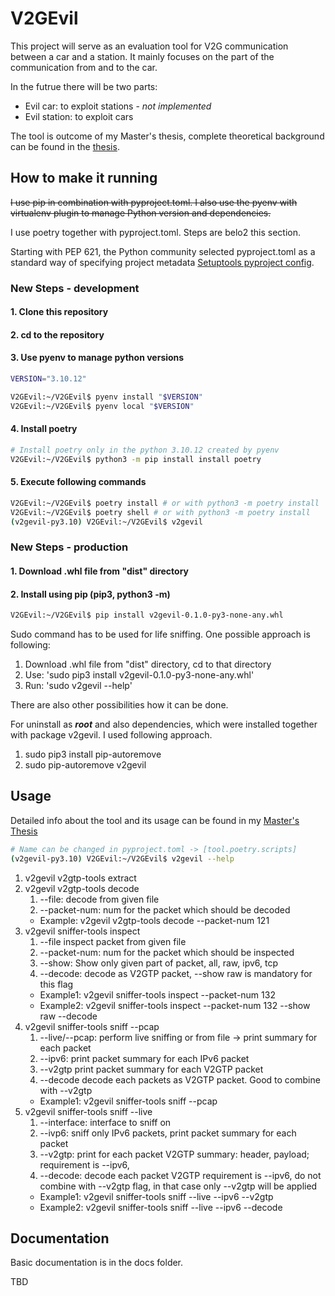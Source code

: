 # V2GEvil

This project will serve as an evaluation tool for V2G communication between a car and a station. It mainly focuses on the part of the communication from and to the car.

In the futrue there will be two parts:
- Evil car: to exploit stations - *not implemented*
- Evil station: to exploit cars

The tool is outcome of my Master's thesis, complete theoretical background can be found in the [thesis](https://dspace.cvut.cz/handle/10467/113764).

## How to make it running
~~I use pip in combination with pyproject.toml. I also use the pyenv with virtualenv plugin to manage Python version and dependencies.~~

I use poetry together with pyproject.toml. Steps are belo2 this section.

Starting with PEP 621, the Python community selected pyproject.toml as a standard way of specifying project metadata [Setuptools pyproject config](https://setuptools.pypa.io/en/latest/userguide/pyproject_config.html).

### New Steps - development
#### 1. Clone this repository
#### 2. cd to the repository
#### 3. Use pyenv to manage python versions
```bash
VERSION="3.10.12"

V2GEvil:~/V2GEvil$ pyenv install "$VERSION"
V2GEvil:~/V2GEvil$ pyenv local "$VERSION"
```
#### 4. Install poetry
```bash
# Install poetry only in the python 3.10.12 created by pyenv
V2GEvil:~/V2GEvil$ python3 -m pip install install poetry
```

#### 5. Execute following commands
```bash
V2GEvil:~/V2GEvil$ poetry install # or with python3 -m poetry install
V2GEvil:~/V2GEvil$ poetry shell # or with python3 -m poetry install
(v2gevil-py3.10) V2GEvil:~/V2GEvil$ v2gevil
```

### New Steps - production
#### 1. Download .whl file from "dist" directory
#### 2. Install using pip (pip3, python3 -m)
```bash
V2GEvil:~/V2GEvil$ pip install v2gevil-0.1.0-py3-none-any.whl
```

Sudo command has to be used for life sniffing.
One possible approach is following:
1. Download .whl file from "dist" directory, cd to that directory
2. Use: 'sudo pip3 install v2gevil-0.1.0-py3-none-any.whl'
3. Run: 'sudo v2gevil --help'

There are also other possibilities how it can be done.

For uninstall as ***root*** and also dependencies, which were installed together with package v2gevil.
I used following approach.
1. sudo pip3 install pip-autoremove
2. sudo pip-autoremove v2gevil


## Usage

Detailed info about the tool and its usage can be found in my [Master's Thesis](https://dspace.cvut.cz/handle/10467/113764)

```bash
# Name can be changed in pyproject.toml -> [tool.poetry.scripts]
(v2gevil-py3.10) V2GEvil:~/V2GEvil$ v2gevil --help
```

1. v2gevil v2gtp-tools extract
2. v2gevil v2gtp-tools decode
   1. --file: decode from given file
   2. --packet-num: num for the packet which should be decoded
   - Example:  v2gevil v2gtp-tools decode --packet-num 121
3. v2gevil sniffer-tools inspect
   1. --file inspect packet from given file
   2. --packet-num: num for the packet which should be inspected
   3. --show: Show only given part of packet, all, raw, ipv6, tcp
   4. --decode: decode as V2GTP packet, --show raw is mandatory for this flag
    - Example1: v2gevil sniffer-tools inspect --packet-num 132
    - Example2: v2gevil sniffer-tools inspect --packet-num 132 --show raw --decode
4. v2gevil sniffer-tools sniff --pcap
   1. --live/--pcap: perform live sniffing or from file -> print summary for each packet
   2. --ipv6: print packet summary for each IPv6 packet
   3. --v2gtp print packet summary for each V2GTP packet
   4. --decode decode each packets as V2GTP packet. Good to combine with --v2gtp
    - Example1: v2gevil sniffer-tools sniff --pcap
5. v2gevil sniffer-tools sniff --live
   1. --interface: interface to sniff on
   2. --ivp6: sniff only IPv6 packets, print packet summary for each packet
   3. --v2gtp: print for each packet V2GTP summary: header, payload; requirement is --ipv6,
   4. --decode: decode each packet V2GTP requirement is --ipv6, do not combine with --v2gtp flag, in that case only --v2gtp will be applied
    - Example1: v2gevil sniffer-tools sniff --live --ipv6 --v2gtp
    - Example2: v2gevil sniffer-tools sniff --live --ipv6 --decode




## Documentation

Basic documentation is in the docs folder.

TBD

